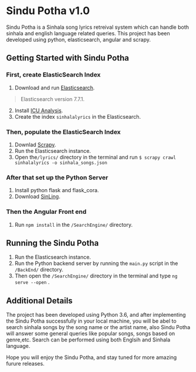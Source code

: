 # Sindu Potha v1.0

Sindu Potha is a Sinhala song lyrics retreival system which can handle both sinhala and english language related queries. This project has been developed using python, elasticsearch, angular and scrapy.  

## Getting Started with Sindu Potha

### First, create ElasticSearch Index

1. Download and run [Elasticsearch](https://www.elastic.co/downloads/elasticsearch).
  > Elasticsearch version 7.7.1. 
2. Install [ICU Analysis](https://www.elastic.co/guide/en/elasticsearch/plugins/current/analysis-icu.html).
3. Create the  index  `sinhalalyrics` in the Elasticsearch.

### Then, populate the ElasticSearch Index

1. Downlad [Scrapy](https://scrapy.org/download/).
2. Run the Elasticsearch instance.
3. Open the`/lyrics/` directory in the terminal and run  `$ scrapy crawl sinhalalyrics -o sinhala_songs.json`

### After that set up the Python Server

1. Install python flask and flask_cora.
2. Download [SinLing](https://github.com/nlpc-uom/Sinling). 


### Then the Angular Front end

1. Run `npm install` in the `/SearchEngine/` directory.

## Running the Sindu Potha

1. Run the Elasticsearch instance.
2. Run the Python backend server by running the  `main.py`  script in the `/BackEnd/` directory.
3. Then open the  `/SearchEngine/` directory in the terminal and type `ng serve --open` .


## Additional Details

The project has been developed using Python 3.6, and after implementing the Sindu Potha successfully in your local machine, you will be abel to search sinhala songs by the song name or the artist name, also Sindu Potha will answer some general queries like popular songs, songs based on genre,etc. Search can be performed using both Englsih and Sinhala language. 

Hope you will enjoy the Sindu Potha, and stay tuned for more amazing furure releases. 
